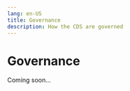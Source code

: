 ```yaml
---
lang: en-US
title: Governance
description: How the CDS are governed
---
```


# Governance
Coming soon...
